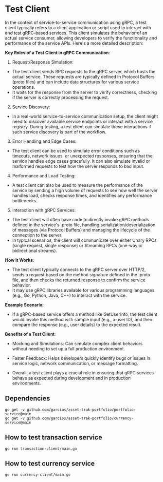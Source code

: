 # Test Client
In the context of service-to-service communication using gRPC, a test client typically refers to a client application 
or script used to interact with and test gRPC-based services. This client simulates the behavior of an actual service consumer, 
allowing developers to verify the functionality and performance of the service APIs. Here's a more detailed description:

__Key Roles of a Test Client in gRPC Communication__:
1. Request/Response Simulation:

- The test client sends RPC requests to the gRPC server, which hosts the actual service. These requests are typically defined in Protocol Buffers (proto files) and can include data structures for various service operations.
- It waits for the response from the server to verify correctness, checking if the server is correctly processing the request.

2. Service Discovery:

- In a real-world service-to-service communication setup, the client might need to discover available service endpoints or interact with a service registry. During testing, a test client can simulate these interactions if such service discovery is part of the workflow.

3. Error Handling and Edge Cases:

- The test client can be used to simulate error conditions such as timeouts, network issues, or unexpected responses, ensuring that the service handles edge cases gracefully.
It can also simulate invalid or malformed requests to test how the server responds to bad input.

4. Performance and Load Testing:

- A test client can also be used to measure the performance of the service by sending a high volume of requests to see how well the server handles load, checks response times, and identifies any performance bottlenecks.

5. Interaction with gRPC Services:

- The test client will often have code to directly invoke gRPC methods defined in the service's .proto file, handling serialization/deserialization of messages (via Protocol Buffers) and managing the lifecycle of the connection to the server.
- In typical scenarios, the client will communicate over either Unary RPCs (single request, single response) or Streaming RPCs (one-way or bidirectional streams).

__How It Works__:
- The test client typically connects to the gRPC server over HTTP/2, sends a request based on the method signature defined in the .proto file, and then checks the returned response to confirm the service behavior.
- It may use gRPC libraries available for various programming languages (e.g., Go, Python, Java, C++) to interact with the service.

__Example Scenario__:
- If a gRPC-based service offers a method like GetUserInfo, the test client would invoke this method with sample input (e.g., a user ID), and then compare the response (e.g., user details) to the expected result.

__Benefits of a Test Client__:
- Mocking and Simulations: Can simulate complex client behaviors without needing to set up a full production environment.
- Faster Feedback: Helps developers quickly identify bugs or issues in service logic, network communication, or message formatting.

- Overall, a test client plays a crucial role in ensuring that gRPC services behave as expected during development and in production environments.


## Dependencies
```shell
go get -v github.com/garcios/asset-trak-portfolio/portfolio-service@main
go get -v github.com/garcios/asset-trak-portfolio/currency-service@main
```

## How to test transaction service
```shell
go run transaction-client/main.go
```


## How to test currency service
```shell
go run currency-client/main.go
```